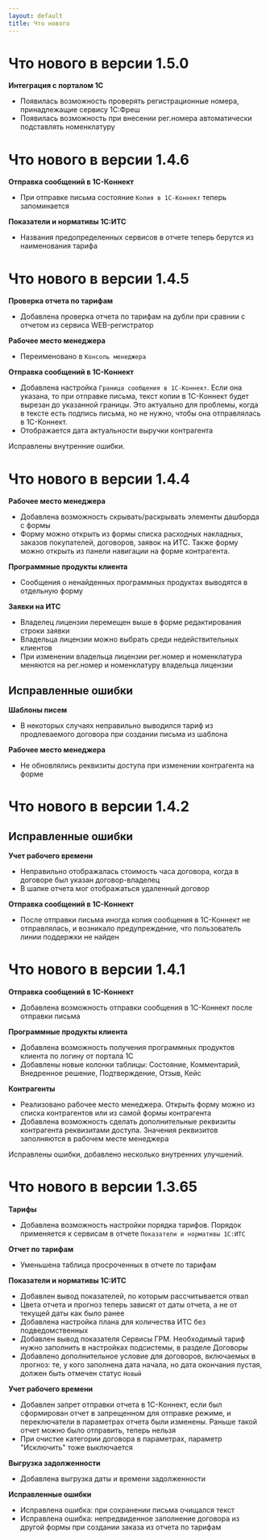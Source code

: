 ```yaml
---
layout: default
title: Что нового
---
```

# Что нового в версии 1.5.0

**Интеграция с порталом 1С**

* Появилась возможность проверять регистрационные номера, принадлежащие сервису 1С:Фреш
* Появилась возможность при внесении рег.номера автоматически подставлять номенклатуру

# Что нового в версии 1.4.6

**Отправка сообщений в 1С-Коннект** 

* При отправке письма состояние `Копия в 1С-Коннект` теперь запоминается

**Показатели и нормативы 1С:ИТС**

* Названия предопределенных сервисов в отчете теперь берутся из наименования тарифа

# Что нового в версии 1.4.5

**Проверка отчета по тарифам**

* Добавлена проверка отчета по тарифам на дубли при сравнии с отчетом из сервиса WEB-регистратор 

**Рабочее место менеджера**

* Переименовано в `Консоль менеджера`

**Отправка сообщений в 1С-Коннект** 

* Добавлена настройка `Граница сообщения в 1С-Коннект`. Если она указана, то при отправке письма, текст копии в 1С-Коннект будет вырезан до указанной границы. Это актуально для проблемы, когда в тексте есть подпись письма, но не нужно, чтобы она отправлялась в 1С-Коннект.
* Отображается дата актуальности выручки контрагента 

Исправлены внутренние ошибки.

# Что нового в версии 1.4.4

**Рабочее место менеджера**

* Добавлена возможность скрывать/раскрывать элементы дашборда с формы
* Форму можно открыть из формы списка расходных накладных, заказов покупателей, договоров, заявок на ИТС. Также форму можно открыть из панели навигации на форме контрагента.

**Программные продукты клиента**

* Сообщения о ненайденных программных продуктах выводятся в отдельную форму

**Заявки на ИТС**

* Владелец лицензии перемещен выше в форме редактирования строки заявки
* Владельца лицензии можно выбрать среди недействительных клиентов
* При изменении владельца лицензии рег.номер и номенклатура меняются на рег.номер и номенклатуру владельца лицензии

## Исправленные ошибки

**Шаблоны писем**

* В некоторых случаях неправильно выводился тариф из продлеваемого договора при создании письма из шаблона

**Рабочее место менеджера**

* Не обновлялись реквизиты доступа при изменении контрагента на форме

# Что нового в версии 1.4.2

## Исправленные ошибки

**Учет рабочего времени**

* Неправильно отображалась стоимость часа договора, когда в договоре был указан договор-владелец
* В шапке отчета мог отображаться удаленный договор

**Отправка сообщений в 1С-Коннект** 

* После отправки письма иногда копия сообщения в 1С-Коннект не отправлялась, и возникало предупреждение, что пользователь линии поддержки не найден

# Что нового в версии 1.4.1

**Отправка сообщений в 1С-Коннект**

* Добавлена возможность отправки сообщения в 1С-Коннект после отправки письма

**Программные продукты клиента**

* Добавлена возможность получения программных продуктов клиента по логину от портала 1С
* Добавлены новые колонки таблицы: Состояние, Комментарий, Внедренное решение, Подтверждение, Отзыв, Кейс

**Контрагенты**

* Реализовано рабочее место менеджера. Открыть форму можно из списка контрагентов или из самой формы контрагента
* Добавлена возможность сделать дополнительные реквизиты контрагента реквизитами доступа. Значения реквизитов заполняются в рабочем месте менеджера

Исправлены ошибки, добавлено несколько внутренних улучшений.

# Что нового в версии 1.3.65

**Тарифы**

* Добавлена возможность настройки порядка тарифов. Порядок применяется к сервисам в отчете `Показатели и нормативы 1С:ИТС`

**Отчет по тарифам**

* Уменьшена таблица просроченных в отчете по тарифам

**Показатели и нормативы 1С:ИТС**

* Добавлен вывод показателей, по которым рассчитывается отвал 
* Цвета отчета и прогноз теперь зависят от даты отчета, а не от текущей даты как было ранее
* Добавлена настройка плана для количества ИТС без подведомственных
* Добавлен вывод показателя Сервисы ГРМ. Необходимый тариф нужно заполнить в настройках подсистемы, в разделе Договоры
* Добавлено дополнительное условие для договоров, включаемых в прогноз: те, у кого заполнена дата начала, но дата окончания пустая, должен быть отмечен статус `Новый`

**Учет рабочего времени**

* Добавлен запрет отправки отчета в 1С-Коннект, если был сформирован отчет в запрещенном для отправке режиме, и переключатели в параметрах отчета были изменены. Раньше такой отчет можно было отправить, теперь нельзя
* При очистке категории договора в параметрах, параметр "Исключить" тоже выключается

**Выгрузка задолженности**

* Добавлена выгрузка даты и времени задолженности

**Исправленные ошибки**

* Исправлена ошибка: при сохранении письма очищался текст
* Исправлена ошибка: непредвиденное заполнение договора из другой формы при создании заказа из отчета по тарифам
